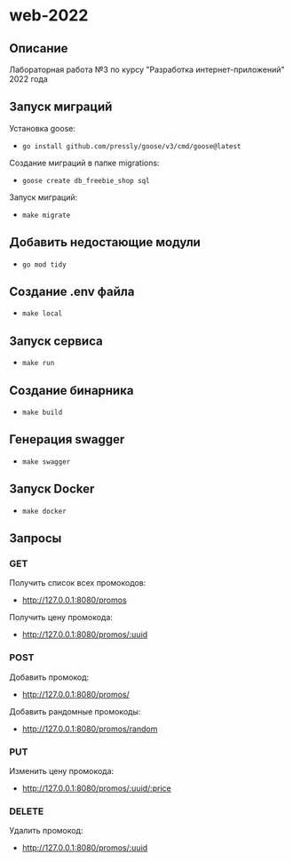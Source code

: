 # web-2022

## Описание
Лабораторная работа №3 по курсу "Разработка интернет-приложений" 2022 года

## Запуск миграций
Установка goose:
- `go install github.com/pressly/goose/v3/cmd/goose@latest`

Создание миграций в папке migrations:
- `goose create db_freebie_shop sql`

Запуск миграций:
- `make migrate`

## Добавить недостающие модули
- `go mod tidy`

## Создание .env файла
- `make local`

## Запуск сервиса
- `make run`

## Создание бинарника
- `make build`

## Генерация swagger
- `make swagger`

## Запуск Docker
- `make docker`

## Запросы
### GET
Получить список всех промокодов:
- http://127.0.0.1:8080/promos

Получить цену промокода:
- http://127.0.0.1:8080/promos/:uuid

### POST
Добавить промокод:
- http://127.0.0.1:8080/promos/

Добавить рандомные промокоды:
- http://127.0.0.1:8080/promos/random

### PUT
Изменить цену промокода:
- http://127.0.0.1:8080/promos/:uuid/:price

### DELETE
Удалить промокод:
- http://127.0.0.1:8080/promos/:uuid





